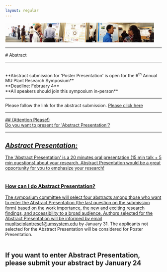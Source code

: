 ```yaml
---
layout: regular
---
```

<img src="/posterview.jpg" style="max-width:95%"/>
<hr style="clear: both;" />
# Abstract
<hr style="clear: both;" />
<br/>
**Abstract submission for 'Poster Presentation' is open for the 6<sup>th</sup> Annual MU Plant Research Symposium** <br/>
**Deadline: February 4** <br/>
**All speakers should join this symposium in-person**

<hr style="clear: both;" />
Please follow the link for the abstract submission. <a
href="https://docs.google.com/forms/d/e/1FAIpQLSfF3D-yUA9gZtGNLRikC2PCe6v8W_Ghrf9Rh9nPUz2zbRIIlQ/viewform?vc=0&c=0&w=1&flr=0" target="_blank"> Please click here
                                                      
<hr style="clear: both;" />
## (Attention Please!) <br/> Do you want to present for 'Abstract Presentation'?
<hr style="clear: both;" />

## *Abstract Presentation:*
The 'Abstract Presentation' is a 20 minutes oral presentation (15 min talk + 5 min questions) about your research. Abstract Presentation would be a great opportunity for you to emphasize your research! <br/><br/>
### How can I do Abstract Presentation?  <br/>
  The symposium committee will select four abstracts among those who want to enter the Abstract Presentation (the last question on the submission form) based on the work importance, the new and exciting research findings, and accessibility to a broad audience. Authors selected for the Abstract Presentation will be informed by email mupltsciplantrese1@umsystem.edu by January 31. The applicants not selected for the Abstract Presentation will be considered for Poster Presentation.
<br/><br/>
## If you want to enter Abstract Presentation, please submit your abstract by **January 24** 
<br/><br/>

